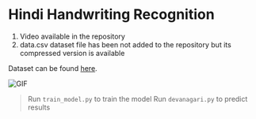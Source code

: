 # Hindi Handwriting Recognition
1. Video available in the repository
2. data.csv dataset file has been not added to the repository but its compressed version is available

Dataset can be found [here](http://archive.ics.uci.edu/ml/datasets/Devanagari+Handwritten+Character+Dataset).

![GIF](/video.gif "Predictions")

> Run ```train_model.py``` to train the model
> Run ```devanagari.py``` to predict results